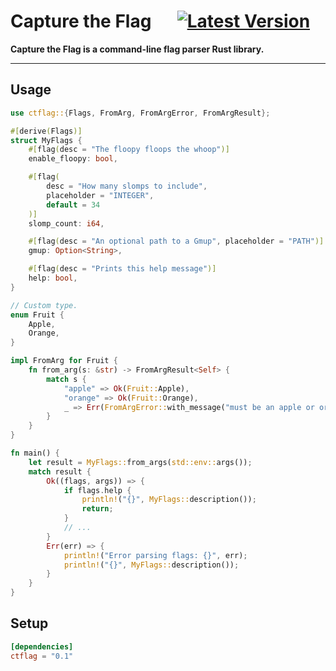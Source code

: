 # Capture the Flag &emsp; [![Latest Version]][crates.io]

[Latest Version]: https://img.shields.io/crates/v/ctflag.svg
[crates.io]: https://crates.io/crates/ctflag

**Capture the Flag is a command-line flag parser Rust library.**

---

## Usage

```rust
use ctflag::{Flags, FromArg, FromArgError, FromArgResult};

#[derive(Flags)]
struct MyFlags {
    #[flag(desc = "The floopy floops the whoop")]
    enable_floopy: bool,

    #[flag(
        desc = "How many slomps to include",
        placeholder = "INTEGER",
        default = 34
    )]
    slomp_count: i64,

    #[flag(desc = "An optional path to a Gmup", placeholder = "PATH")]
    gmup: Option<String>,

    #[flag(desc = "Prints this help message")]
    help: bool,
}

// Custom type.
enum Fruit {
    Apple,
    Orange,
}

impl FromArg for Fruit {
    fn from_arg(s: &str) -> FromArgResult<Self> {
        match s {
            "apple" => Ok(Fruit::Apple),
            "orange" => Ok(Fruit::Orange),
            _ => Err(FromArgError::with_message("must be an apple or orange")),
        }
    }
}

fn main() {
    let result = MyFlags::from_args(std::env::args());
    match result {
        Ok((flags, args)) => {
            if flags.help {
                println!("{}", MyFlags::description());
                return;
            }
            // ...
        }
        Err(err) => {
            println!("Error parsing flags: {}", err);
            println!("{}", MyFlags::description());
        }
    }
}
```

## Setup

```toml
[dependencies]
ctflag = "0.1"
```

